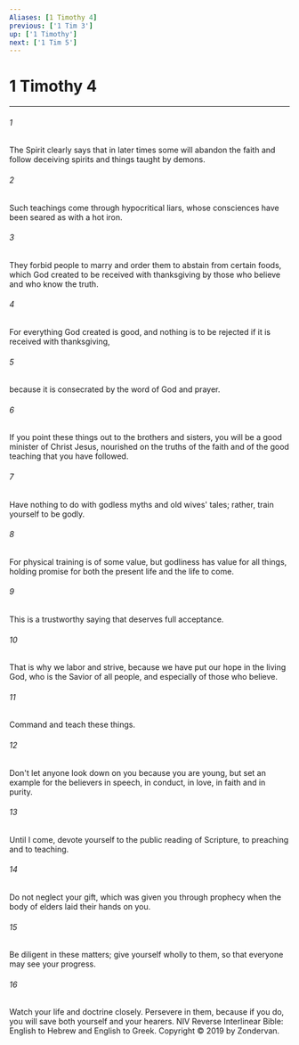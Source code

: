 ```yaml
---
Aliases: [1 Timothy 4]
previous: ['1 Tim 3']
up: ['1 Timothy']
next: ['1 Tim 5']
---
```

# 1 Timothy 4

***


###### 1 
The Spirit clearly says that in later times some will abandon the faith and follow deceiving spirits and things taught by demons. 

###### 2 
Such teachings come through hypocritical liars, whose consciences have been seared as with a hot iron. 

###### 3 
They forbid people to marry and order them to abstain from certain foods, which God created to be received with thanksgiving by those who believe and who know the truth. 

###### 4 
For everything God created is good, and nothing is to be rejected if it is received with thanksgiving, 

###### 5 
because it is consecrated by the word of God and prayer. 

###### 6 
If you point these things out to the brothers and sisters, you will be a good minister of Christ Jesus, nourished on the truths of the faith and of the good teaching that you have followed. 

###### 7 
Have nothing to do with godless myths and old wives' tales; rather, train yourself to be godly. 

###### 8 
For physical training is of some value, but godliness has value for all things, holding promise for both the present life and the life to come. 

###### 9 
This is a trustworthy saying that deserves full acceptance. 

###### 10 
That is why we labor and strive, because we have put our hope in the living God, who is the Savior of all people, and especially of those who believe. 

###### 11 
Command and teach these things. 

###### 12 
Don't let anyone look down on you because you are young, but set an example for the believers in speech, in conduct, in love, in faith and in purity. 

###### 13 
Until I come, devote yourself to the public reading of Scripture, to preaching and to teaching. 

###### 14 
Do not neglect your gift, which was given you through prophecy when the body of elders laid their hands on you. 

###### 15 
Be diligent in these matters; give yourself wholly to them, so that everyone may see your progress. 

###### 16 
Watch your life and doctrine closely. Persevere in them, because if you do, you will save both yourself and your hearers. NIV Reverse Interlinear Bible: English to Hebrew and English to Greek. Copyright © 2019 by Zondervan.
